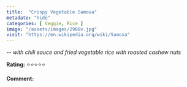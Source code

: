 ```yaml
---
title:  "Crispy Vegetable Samosa"
metadate: "hide"
categories: [ Veggie, Rice ]
image: "/assets/images/2908v.jpg"
visit: "https://en.wikipedia.org/wiki/Samosa"
---
```


_-- with chili sauce and fried vegetable rice with roasted cashew nuts_

**Rating:** ⭐️⭐️⭐️⭐️⭐️
  
**Comment:**

